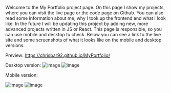 Welcome to the My Portfolio project page. On this page I show my projects, where you can visit the live page or the code page on Github. You can also read some information about me, why I took up the frontend and what I look like. In the future I will be updating this project by adding new, more advanced projects written in JS or React. This page is responsible, so you can use mobile and desktop to check.
Below you can see a link to the live site and some screenshots of what it looks like on the mobile and desktop versions.

Preview: https://chrisbar92.github.io/MyPortfolio/

Desktop version: 
![image](https://github.com/ChrisBar92/MyPortfolio/assets/114155819/61fa10a9-62cb-4cda-9caa-0dda0677e283)
![image](https://github.com/ChrisBar92/MyPortfolio/assets/114155819/4083eed9-2581-46b9-8d3d-49e9e1df8beb)

Mobile version: 

![image](https://user-images.githubusercontent.com/114155819/231887618-7090a40c-f4cd-4e54-b37e-07f0be4ac41e.png)
![image](https://user-images.githubusercontent.com/114155819/231887880-93f8b2eb-2466-4258-9b46-fc3b172040e7.png)
